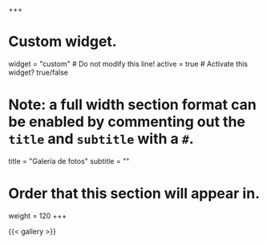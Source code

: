 +++
# Custom widget.
widget = "custom"  # Do not modify this line!
active = true  # Activate this widget? true/false

# Note: a full width section format can be enabled by commenting out the `title` and `subtitle` with a `#`.
title = "Galería de fotos"
subtitle = ""

# Order that this section will appear in.
weight = 120
+++

{{< gallery >}}
